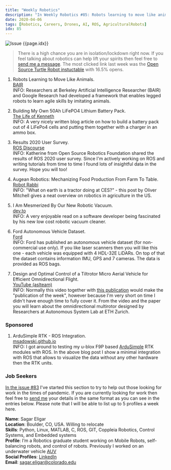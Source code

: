 ```yaml
---
title: "Weekly Robotics"
description: "In Weekly Robotics #85: Robots learning to move like animals, a custom 50Ah LiFePO4 battery pack, farm robotics, omnidirectional multirotor and more!"
date: 2020-04-06
tags: [Robotics, Careers, Drones, AI, ROS, AgriculturalRobots]
idx: 85
---
```

![Issue {{page.idx}}](/img/headers/{{page.idx}}.jpg "Issue {{page.idx}}")

> There is a high chance you are in isolation/lockdown right now. If you feel talking about robotics can help lift your spirits then feel free to [send me a message](mailto:mat@weeklyrobotics.com). The most clicked link last week was the [Open Source Turtle Robot instuctable](https://www.instructables.com/id/OSTR/) with 16.5% opens.

1) Robots Learning to Move Like Animals.
<br>[BAIR](https://bair.berkeley.edu/blog/2020/04/03/laikago/)<br>
INFO: Researchers at Berkeley Artificial Intelligence Researcher (BAIR) and Google Research had developed a framework that enables legged robots to learn agile skills by imitating animals.

2) Building My Own 50Ah LiFePO4 Lithium Battery Pack.
<br>[The Life of Kenneth](https://blog.thelifeofkenneth.com/2020/03/building-my-own-50ah-lifepo4-lithium.html)<br>
INFO: A very nicely written blog article on how to build a battery pack out of 4 LiFePo4 cells and putting them together with a charger in an ammo box.

3) Results 2020 User Survey.
<br>[ROS Discourse](https://discourse.ros.org/t/results-2020-user-survey/13494)<br>
INFO: Katherine from Open Source Robotics Foundation shared the results of ROS 2020 user survey. Since I'm actively working on ROS and writing tutorials from time to time I found lots of insightful data in the survey. Hope you will too!

4) Augean Robotics: Mechanizing Food Production From Farm To Table.
<br>[Robot Rabbi](https://robotrabbi.com/2020/02/24/farm/)<br>
INFO: "What on earth is a tractor doing at CES?" - this post by Oliver Mitchell gives a neat overview on robotics in agriculture in the US.

5) I Am Mesmerized By Our New Robotic Vacuum.
<br>[dev.to](https://dev.to/deciduously/i-am-mesmerized-by-our-new-robotic-vacuum-10pc)<br>
INFO: A very enjoyable read on a software developer being fascinated by his new low cost robotic vacuum cleaner.

6) Ford Autonomous Vehicle Dataset.
<br>[Ford](https://avdata.ford.com/)<br>
INFO: Ford has published an autonomous vehicle dataset (for non-commercial use only). If you like laser scanners then you will like this one - each vehicle was equipped with 4 HDL-32E LiDARs. On top of that the dataset contains information IMU, GPS and 7 cameras. The data is provided as ROS bags.

7) Design and Optimal Control of a Tiltrotor Micro Aerial Vehicle for Efficient Omnidirectional Flight.
<br>[YouTube (aslteam)](https://www.youtube.com/watch?v=mBi9mOQaZzQ)<br>
INFO: Normally this video together with [this publication](https://arxiv.org/abs/2003.09512) would make the "publication of the week", however because I'm very short on time I didn't have enough time to fully cover it. From the video and the paper you will learn about the omnidirectional multirotor designed by Researchers at Autonomous System Lab at ETH Zurich.

### Sponsored

1) ArduSimple RTK - ROS Integration.
<br>[msadowski.github.io](https://msadowski.github.io/ardusimple-ros-integration/)<br>
INFO: I got around to testing my u-blox F9P based [ArduSimple](https://www.ardusimple.com/) RTK modules with ROS. In the above blog post I show a minimal integration with ROS that allows to visualize the data without any other hardware then the RTK units.

### Job Seekers

[In the issue #83](https://weeklyrobotics.com/weekly-robotics-83) I've started this section to try to help out those looking for work in the times of pandemic. If you are currently looking for work then feel free to [send me](mailto:mat@weeklyrobotics.com) your details in the same format as you can see in the entries below. Please note that I will be able to list up to 5 profiles a week here.

**Name**: Sagar Eligar<br>
**Location**: Boulder, CO, USA. Willing to relocate<br>
**Skills**: Python, Linux, MATLAB, C, ROS, GIT, Coppleia Robotics, Control Systems, and Embedded systems<br>
**Profile**: I’m a Robotics graduate student working on Mobile Robots, self-balancing robots, and control of robots. Previously I worked on an underwater vehicle [AUV](https://www.youtube.com/watch?v=7rnfw42z0WM&t=27s)<br>
**Social Profiles**: [LinkedIn](https://www.linkedin.com/in/sagar-eligar-9306b816b/)<br>
**Email**: sagar.eligar@colorado.edu<br>
